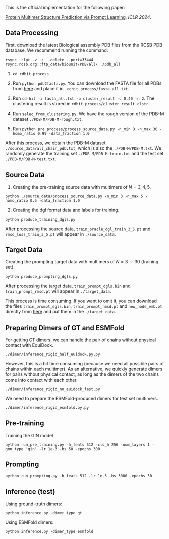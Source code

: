 This is the official implementation for the following paper:

[Protein Multimer Structure Prediction via Prompt Learning](https://arxiv.org/abs/2402.18813), *ICLR 2024*.


## Data Processing
First, download the latest Biological assembly PDB files from the RCSB PDB database. We recommend running the command:

```angular2html
rsync -rlpt -v -z --delete --port=33444 rsync.rcsb.org::ftp_data/biounit/PDB/all/ ./pdb_all
```

1. ```cd cdhit_process```

2. Run ```python pdb2fasta.py```. You can download the FASTA file for all PDBs from [here](https://drive.google.com/file/d/1AbpgTIU2tZen9O90ScfxAQMnmMoi9HGe/view?usp=drive_link) and place it in ```.cdhit_process/fasta_all.txt```.

3. Run ```cd-hit -i fasta_all.txt -o cluster_result -c 0.40 -n 2```. The clustering result is stored in ```cdhit_process/cluster_result.clstr```.

4. Run ```selec_from_clustering.py```. We have the rough version of the PDB-M dataset ```./PDB-M/PDB-M-rough.txt```.

5. Run ```python pre_process/process_source_data.py -n_min 3 -n_max 30 -homo_ratio 0.99 -data_fraction 1.0```

After this process, we obtain the PDB-M dataset ```./source_data/all_chain_pdb.txt```, which is also the ```./PDB-M/PDB-M.txt```. We randomly generate the training set ```./PDB-M/PDB-M-train.txt``` and the test set ```./PDB-M/PDB-M-test.txt```.

## Source Data
1. Creating the pre-training source data with multimers of $N=3, 4, 5$.
```angular2html
python ./source_data/process_source_data.py -n_min 3 -n_max 5 -homo_ratio 0.5 -data_fraction 1.0
```

2. Creating the dgl format data and labels for training.

```angular2html
python produce_training_dgls.py
```
After processing the source data, ```train_oracle_dgl_train_3_5.pt``` and ```rmsd_loss_train_3_5.pt``` will appear in ```./source_data```.

## Target Data

Creating the prompting target data with multimers of $N=3\sim30$ (training set).

```angular2html
python produce_prompting_dgls.py
```
After processing the target data, ```train_prompt_dgls.bin``` and ```train_prompt_rmsd.pt``` will appear in ```./target_data```.

This process is time consuming. If you want to omit it, you can download the files ```train_prompt_dgls.bin```, ```train_prompt_rmsd.pt``` and ```new_node_emb.pt``` directly from [here](https://drive.google.com/drive/folders/12kQvZrnfO90qYEaFWz8s5U12QYYcXpK9?usp=drive_link) and put them in the ```./target_data```.

## Preparing Dimers of GT and ESMFold

For getting GT dimers, we can handle the pair of chains without physical contact with EquiDock. 

```angular2html
./dimer/inference_rigid_half_euidock.py.py
```

However, this is a bit time consuming (because we need all possible pairs of chains within each multimer). As an alternative, we quickly generate dimers for pairs without physical contact, as long as the dimers of the two chains come into contact with each other.

```angular2html
./dimer/inference_rigid_no_euidock_fast.py
```

We need to prepare the ESMFold-produced dimers for test set multimers.

```angular2html
./dimer/inference_rigid_esmfold.py.py
```
## Pre-training

Training the GIN model
```angular2html
python run_pre_training.py -h_feats 512 -cls_h 256 -num_layers 1 -gnn_type 'gin' -lr 1e-3 -bs 50 -epochs 300
```

## Prompting
```angular2html
python run_prompting.py -h_feats 512 -lr 1e-3 -bs 3000 -epochs 50
```
## Inference (test)

Using ground-truth dimers:
```angular2html
python inference.py -dimer_type gt
```
Using ESMFold dimers:
```angular2html
python inference.py -dimer_type esmfold
```
